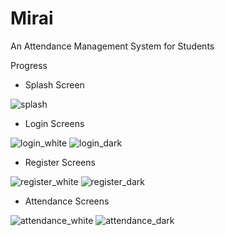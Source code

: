 # Mirai

An Attendance Management System for Students

Progress
- Splash Screen

![splash](https://user-images.githubusercontent.com/50176100/90331476-911a2480-dfac-11ea-921d-b77e79fd358c.png)

- Login Screens

![login_white](https://user-images.githubusercontent.com/50176100/90331477-95ded880-dfac-11ea-89d2-918de29df538.png)
   ![login_dark](https://user-images.githubusercontent.com/50176100/90331483-a4c58b00-dfac-11ea-81c4-56649bb02f66.png)

- Register Screens

![register_white](https://user-images.githubusercontent.com/50176100/90331479-99725f80-dfac-11ea-9ca4-6fb4ca260f12.png)
   ![register_dark](https://user-images.githubusercontent.com/50176100/90331485-a8f1a880-dfac-11ea-8283-3c28581738e4.png)

- Attendance Screens

![attendance_white](https://user-images.githubusercontent.com/50176100/90331482-9d9e7d00-dfac-11ea-87d5-6954d7180892.png)
   ![attendance_dark](https://user-images.githubusercontent.com/50176100/90331490-ad1dc600-dfac-11ea-820a-3cc563e3cc03.png)
